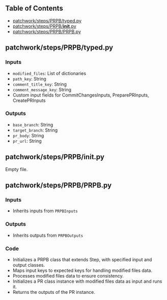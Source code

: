 ## Table of Contents
- [patchwork/steps/PRPB/typed.py](#patchworkstepsPRPBtyped.py)
- [patchwork/steps/PRPB/__init__.py](#patchworkstepsPRPB__init__.py)
- [patchwork/steps/PRPB/PRPB.py](#patchworkstepsPRPBPRPB.py)

## patchwork/steps/PRPB/typed.py

### Inputs
- `modified_files`: List of dictionaries
- `path_key`: String
- `comment_title_key`: String
- `comment_message_key`: String
- Custom input fields for CommitChangesInputs, PreparePRInputs, CreatePRInputs

### Outputs
- `base_branch`: String
- `target_branch`: String
- `pr_body`: String
- `pr_url`: String

## patchwork/steps/PRPB/__init__.py

Empty file.

## patchwork/steps/PRPB/PRPB.py

### Inputs
- Inherits inputs from `PRPBInputs`

### Outputs
- Inherits outputs from `PRPBOutputs`

### Code
- Initializes a PRPB class that extends Step, with specified input and output classes.
- Maps input keys to expected keys for handling modified files data.
- Processes modified files data to ensure consistency.
- Initializes a PR class instance with modified files data as input and runs it.
- Returns the outputs of the PR instance.